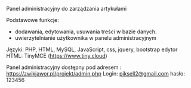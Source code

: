 Panel administracyjny do zarządzania artykułami

Podstawowe funkcje:
- dodawania, edytowania, usuwania treści w bazie danych.
- uwierzytelnianie użytkownika w panelu administracyjnym

Języki: PHP, HTML, MySQL, JavaScript, css, jquery, bootstrap
edytor HTML: TinyMCE (https://www.tiny.cloud)

Panel administracyjny dostępny pod adresem :
https://zwikjawor.pl/projekt/admin.php
Login: piksell2@gmail.com
hasło: 123456

